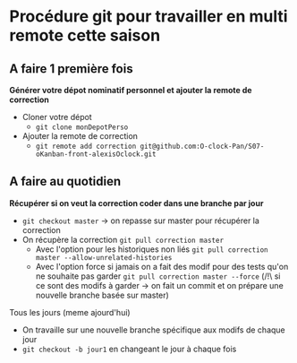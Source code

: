 # Procédure git pour travailler en multi remote cette saison

## A faire 1 première fois

**Générer votre dépot nominatif personnel et ajouter la remote de correction**

- Cloner votre dépot
  - `git clone monDepotPerso`
- Ajouter la remote de correction
  - `git remote add correction git@github.com:O-clock-Pan/S07-oKanban-front-alexisOclock.git`

## A faire au quotidien

**Récupérer si on veut la correction coder dans une branche par jour**

- `git checkout master` -> on repasse sur master pour récupérer la correction
- On récupère la correction `git pull correction master`
  - Avec l'option pour les historiques non liés `git pull correction master --allow-unrelated-histories`
  - Avec l'option force si jamais on a fait des modif pour des tests qu'on ne souhaite pas garder `git pull correction master --force` (/!\ si ce sont des modifs à garder -> on fait un commit et on prépare une nouvelle branche basée sur master)

Tous les jours (meme ajourd'hui)

- On travaille sur une nouvelle branche spécifique aux modifs de chaque jour
- `git checkout -b jour1` en changeant le jour à chaque fois